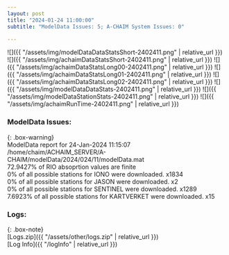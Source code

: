 ```yaml
---
layout: post
title: "2024-01-24 11:00:00"
subtitle: "ModelData Issues: 5; A-CHAIM System Issues: 0"

---
```


![]({{ "/assets/img/modelDataDataStatsShort-2402411.png" | relative_url }})
![]({{ "/assets/img/achaimDataStatsShort-2402411.png" | relative_url }})
![]({{ "/assets/img/achaimDataStatsLong00-2402411.png" | relative_url }})
![]({{ "/assets/img/achaimDataStatsLong01-2402411.png" | relative_url }})
![]({{ "/assets/img/achaimDataStatsLong02-2402411.png" | relative_url }})
![]({{ "/assets/img/modelDataDataStats-2402411.png" | relative_url }})
![]({{ "/assets/img/modelDataStationStats-2402411.png" | relative_url }})
![]({{ "/assets/img/achaimRunTime-2402411.png" | relative_url }})


### ModelData Issues:  
  
{: .box-warning}  
 ModelData report for 24-Jan-2024 11:15:07   
 /home/chaim/ACHAIM_SERVER/A-CHAIM/modelData/2024/024/11/modelData.mat   
 72.9427% of RIO absoprtion values are finite   
 0% of all possible stations for IONO were downloaded. x1834   
 0% of all possible stations for JASON were downloaded. x2   
 0% of all possible stations for SENTINEL were downloaded. x1289   
 7.6923% of all possible stations for KARTVERKET were downloaded. x15   
  


### Logs:  
  
{: .box-note}  
[Logs.zip]({{ "/assets/other/logs.zip" | relative_url }})  
[Log Info]({{ "/logInfo" | relative_url }})  
